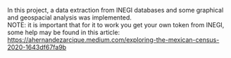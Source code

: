 In this project, a data extraction from INEGI databases and some graphical and geospacial analysis was implemented.  
NOTE: it is important that for it to work you get your own token from INEGI, some help may be found in this article: https://ahernandezarcique.medium.com/exploring-the-mexican-census-2020-1643df67fa9b
